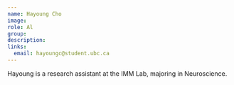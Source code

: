 ```yaml
---
name: Hayoung Cho
image: 
role: Al
group: 
description: 
links:
  email: hayoungc@student.ubc.ca
---
```


Hayoung is a research assistant at the IMM Lab, majoring in Neuroscience.

